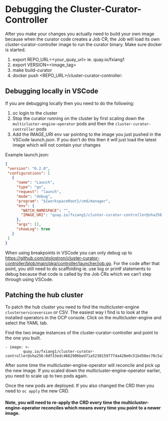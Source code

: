 # Debugging the Cluster-Curator-Controller

After you make your changes you actually need to build your own image because when the curator code creates a Job CR, the Job will load its own cluster-curator-controller image to run the curator binary. Make sure docker is started.

1. export REPO_URL=<your_quay_url> ie. quay.io/fxiang1
2. export VERSION=<image_tag>
3. make build-curator
4. docker push <REPO_URL>/cluster-curator-controller:<VERSION>

## Debugging locally in VSCode

If you are debugging locally then you need to do the following:
1. oc login to the cluster
2. Stop the curator running on the cluster by first scaling down the `multicluster-engine-operator` pods and then the `cluster-curator-controller` pods
3. Add the IMAGE_URI env var pointing to the image you just pushed in the VSCode launch.json. If you don’t do this then it will just load the latest image which will not contain your changes

Example launch.json:
```json
{
 "version": "0.2.0",
 "configurations": [
   {
     "name": "Launch",
     "type": "go",
     "request": "launch",
     "mode": "debug",
     "program": "${workspaceRoot}/cmd/manager",
     "env": {
       "WATCH_NAMESPACE": "",
       "IMAGE_URI": "quay.io/fxiang1/cluster-curator-controller@sha256:ce527566269f4bffad08ae8eb8533c9f829406d8bfc09299f4a84fe5492666b5"
     },
     "args": [],
     "showLog": true
   }
 ]
}
```

When using breakpoints in VSCode you can only debug up to https://github.com/stolostron/cluster-curator-controller/blob/main/pkg/controller/launcher/job.go. For the code after that point, you still need to do scaffolding ie. use log or printf statements to debug because that code is called by the Job CRs which we can’t step through using VSCode.

## Patching the hub cluster
To patch the hub cluster you need to find the multicluster-engine `clusterserviceversion` or CSV. The easiest way I find is to look at the installed operators in the OCP console. Click on the multicluster-engine and select the YAML tab.

Find the two image instances of the cluster-curator-controller and point to the one you built.

```
- image: >-
        quay.io/fxiang1/cluster-curator-controller@sha256:0df33edc4662906bed71a52301597774a420e0c51bd58ec70c5a7f7600380f18
```

After some time the multicluster-engine-operator will reconcile and pick up the new image. If you scaled down the multicluster-engine-operator earlier, you need to scale up to two pods again.

Once the new pods are deployed. If you also changed the CRD then you need to `oc apply` the new CRD. 
#### Note, you will need to re-apply the CRD every time the multicluster-engine-operator reconciles which means every time you point to a newer image.